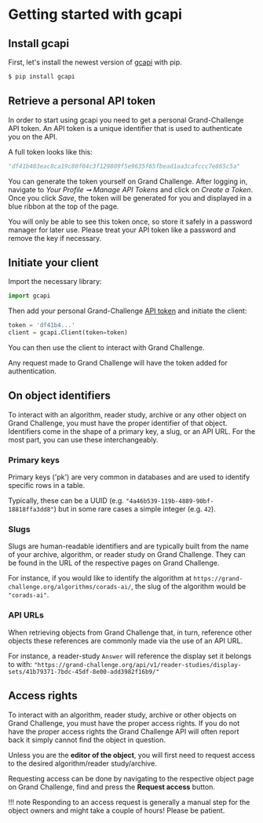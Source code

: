 

# Getting started with gcapi

## Install gcapi

First, let's install the newest version of [gcapi](https://pypi.org/project/gcapi/) with pip.

```bash
$ pip install gcapi
```

## Retrieve a personal API token

In order to start using gcapi you need to get a personal Grand-Challenge API token. An API token is a unique identifier that is used to authenticate you on the API.

A full token looks like this:
```Python
"df41b403eac8ca19c80f04c3f129809f5e9635f65fbead1aa3cafccc7e865c5a"
```

You can generate the token yourself on Grand Challenge. After logging in, navigate to *Your Profile ➞ Manage API Tokens* and click on *Create a Token*. Once you click *Save*, the token will be generated for you and displayed in a blue ribbon at the top of the page.

You will only be able to see this token once, so store it safely in a password manager for later use. Please treat your API token like a password and remove the key if necessary.

## Initiate your client

Import the necessary library:

```python
import gcapi
```

Then add your personal Grand-Challenge [API token](https://grand-challenge.org/settings/api-tokens/) and initiate the client:

```python
token = 'df41b4...'
client = gcapi.Client(token=token)
```

You can then use the client to interact with Grand Challenge.

Any request made to Grand Challenge will have the token added for authentication.

## On object identifiers

To interact with an algorithm, reader study, archive or any other object on Grand Challenge, you must have the proper identifier of that object. Identifiers come in the shape of a primary key, a slug, or an API URL. For the most part, you can use these interchangeably.

### Primary keys
Primary keys ('pk') are very common in databases and are used to identify specific rows in a table.

Typically, these can be a UUID (e.g. `"4a46b539-119b-4889-90bf-18818ffa3dd8"`) but in some rare cases a simple integer (e.g. `42`).

### Slugs
Slugs are human-readable identifiers and are typically built from the name of your archive, algorithm, or reader study on Grand Challenge. They can be found in the URL of the respective pages on Grand Challenge.

For instance, if you would like to identify the algorithm at `https://grand-challenge.org/algorithms/corads-ai/`, the slug of the algorithm would be `"corads-ai"`.

### API URLs
When retrieving objects from Grand Challenge that, in turn, reference other objects these references are commonly made via the use of an API URL.

For instance, a reader-study `Answer` will reference the display set it belongs to with:
`"https://grand-challenge.org/api/v1/reader-studies/display-sets/41b79371-7bdc-45df-8e00-add3982f16b9/"`

## Access rights

To interact with an algorithm, reader study, archive or other objects on Grand Challenge, you must have the proper access rights. If you do not have the proper access rights the Grand Challenge API will often report back it simply cannot find the object in question.

Unless you are the **editor of the object**, you will first need to request access to the desired algorithm/reader study/archive.

Requesting access can be done by navigating to the respective object page on Grand Challenge, find and press the **Request access** button.

!!! note
    Responding to an access request is generally a manual step for the object owners and might take a couple of hours! Please be patient.
